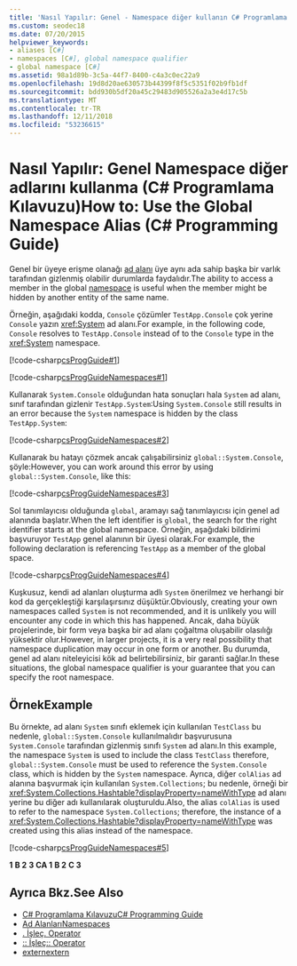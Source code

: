 ```yaml
---
title: 'Nasıl Yapılır: Genel - Namespace diğer kullanın C# Programlama Kılavuzu'
ms.custom: seodec18
ms.date: 07/20/2015
helpviewer_keywords:
- aliases [C#]
- namespaces [C#], global namespace qualifier
- global namespace [C#]
ms.assetid: 98a1d89b-3c5a-44f7-8400-c4a3c0ec22a9
ms.openlocfilehash: 19d8d20ae630573b44399f8f5c5351f02b9fb1df
ms.sourcegitcommit: bdd930b5df20a45c29483d905526a2a3e4d17c5b
ms.translationtype: MT
ms.contentlocale: tr-TR
ms.lasthandoff: 12/11/2018
ms.locfileid: "53236615"
---
```

# <a name="how-to-use-the-global-namespace-alias-c-programming-guide"></a><span data-ttu-id="b7499-102">Nasıl Yapılır: Genel Namespace diğer adlarını kullanma (C# Programlama Kılavuzu)</span><span class="sxs-lookup"><span data-stu-id="b7499-102">How to: Use the Global Namespace Alias (C# Programming Guide)</span></span>
<span data-ttu-id="b7499-103">Genel bir üyeye erişme olanağı [ad alanı](../../../csharp/language-reference/keywords/namespace.md) üye aynı ada sahip başka bir varlık tarafından gizlenmiş olabilir durumlarda faydalıdır.</span><span class="sxs-lookup"><span data-stu-id="b7499-103">The ability to access a member in the global [namespace](../../../csharp/language-reference/keywords/namespace.md) is useful when the member might be hidden by another entity of the same name.</span></span>  
  
 <span data-ttu-id="b7499-104">Örneğin, aşağıdaki kodda, `Console` çözümler `TestApp.Console` çok yerine `Console` yazın <xref:System> ad alanı.</span><span class="sxs-lookup"><span data-stu-id="b7499-104">For example, in the following code, `Console` resolves to `TestApp.Console` instead of to the `Console` type in the <xref:System> namespace.</span></span>  
  
 [!code-csharp[csProgGuide#1](../../../csharp/programming-guide/inside-a-program/codesnippet/CSharp/how-to-use-the-global-namespace-alias_1.cs)]  
  
 [!code-csharp[csProgGuideNamespaces#1](../../../csharp/programming-guide/namespaces/codesnippet/CSharp/how-to-use-the-global-namespace-alias_2.cs)]  
  
 <span data-ttu-id="b7499-105">Kullanarak `System.Console` olduğundan hata sonuçları hala `System` ad alanı, sınıf tarafından gizlenir `TestApp.System`:</span><span class="sxs-lookup"><span data-stu-id="b7499-105">Using `System.Console` still results in an error because the `System` namespace is hidden by the class `TestApp.System`:</span></span>  
  
 [!code-csharp[csProgGuideNamespaces#2](../../../csharp/programming-guide/namespaces/codesnippet/CSharp/how-to-use-the-global-namespace-alias_3.cs)]  
  
 <span data-ttu-id="b7499-106">Kullanarak bu hatayı çözmek ancak çalışabilirsiniz `global::System.Console`, şöyle:</span><span class="sxs-lookup"><span data-stu-id="b7499-106">However, you can work around this error by using `global::System.Console`, like this:</span></span>  
  
 [!code-csharp[csProgGuideNamespaces#3](../../../csharp/programming-guide/namespaces/codesnippet/CSharp/how-to-use-the-global-namespace-alias_4.cs)]  
  
 <span data-ttu-id="b7499-107">Sol tanımlayıcısı olduğunda `global`, aramayı sağ tanımlayıcısı için genel ad alanında başlatır.</span><span class="sxs-lookup"><span data-stu-id="b7499-107">When the left identifier is `global`, the search for the right identifier starts at the global namespace.</span></span> <span data-ttu-id="b7499-108">Örneğin, aşağıdaki bildirimi başvuruyor `TestApp` genel alanının bir üyesi olarak.</span><span class="sxs-lookup"><span data-stu-id="b7499-108">For example, the following declaration is referencing `TestApp` as a member of the global space.</span></span>  
  
 [!code-csharp[csProgGuideNamespaces#4](../../../csharp/programming-guide/namespaces/codesnippet/CSharp/how-to-use-the-global-namespace-alias_5.cs)]  
  
 <span data-ttu-id="b7499-109">Kuşkusuz, kendi ad alanları oluşturma adlı `System` önerilmez ve herhangi bir kod da gerçekleştiği karşılaşırsınız düşüktür.</span><span class="sxs-lookup"><span data-stu-id="b7499-109">Obviously, creating your own namespaces called `System` is not recommended, and it is unlikely you will encounter any code in which this has happened.</span></span> <span data-ttu-id="b7499-110">Ancak, daha büyük projelerinde, bir form veya başka bir ad alanı çoğaltma oluşabilir olasılığı yüksektir olur.</span><span class="sxs-lookup"><span data-stu-id="b7499-110">However, in larger projects, it is a very real possibility that namespace duplication may occur in one form or another.</span></span> <span data-ttu-id="b7499-111">Bu durumda, genel ad alanı niteleyicisi kök ad belirtebilirsiniz, bir garanti sağlar.</span><span class="sxs-lookup"><span data-stu-id="b7499-111">In these situations, the global namespace qualifier is your guarantee that you can specify the root namespace.</span></span>  
  
## <a name="example"></a><span data-ttu-id="b7499-112">Örnek</span><span class="sxs-lookup"><span data-stu-id="b7499-112">Example</span></span>  
 <span data-ttu-id="b7499-113">Bu örnekte, ad alanı `System` sınıfı eklemek için kullanılan `TestClass` bu nedenle, `global::System.Console` kullanılmalıdır başvurusuna `System.Console` tarafından gizlenmiş sınıfı `System` ad alanı.</span><span class="sxs-lookup"><span data-stu-id="b7499-113">In this example, the namespace `System` is used to include the class `TestClass` therefore, `global::System.Console` must be used to reference the `System.Console` class, which is hidden by the `System` namespace.</span></span> <span data-ttu-id="b7499-114">Ayrıca, diğer `colAlias` ad alanına başvurmak için kullanılan `System.Collections`; bu nedenle, örneği bir <xref:System.Collections.Hashtable?displayProperty=nameWithType> ad alanı yerine bu diğer adı kullanılarak oluşturuldu.</span><span class="sxs-lookup"><span data-stu-id="b7499-114">Also, the alias `colAlias` is used to refer to the namespace `System.Collections`; therefore, the instance of a <xref:System.Collections.Hashtable?displayProperty=nameWithType> was created using this alias instead of the namespace.</span></span>  
  
 [!code-csharp[csProgGuideNamespaces#5](../../../csharp/programming-guide/namespaces/codesnippet/CSharp/how-to-use-the-global-namespace-alias_6.cs)]  
  
<span data-ttu-id="b7499-115">**1**
**B 2**
**3 C**</span><span class="sxs-lookup"><span data-stu-id="b7499-115">**A 1**
**B 2**
**C 3**</span></span>

## <a name="see-also"></a><span data-ttu-id="b7499-116">Ayrıca Bkz.</span><span class="sxs-lookup"><span data-stu-id="b7499-116">See Also</span></span>

- [<span data-ttu-id="b7499-117">C# Programlama Kılavuzu</span><span class="sxs-lookup"><span data-stu-id="b7499-117">C# Programming Guide</span></span>](../../../csharp/programming-guide/index.md)  
- [<span data-ttu-id="b7499-118">Ad Alanları</span><span class="sxs-lookup"><span data-stu-id="b7499-118">Namespaces</span></span>](../../../csharp/programming-guide/namespaces/index.md)  
- [<span data-ttu-id="b7499-119">. İşleç</span><span class="sxs-lookup"><span data-stu-id="b7499-119">. Operator</span></span>](../../../csharp/language-reference/operators/member-access-operator.md)  
- [<span data-ttu-id="b7499-120">:: İşleç</span><span class="sxs-lookup"><span data-stu-id="b7499-120">:: Operator</span></span>](../../../csharp/language-reference/operators/namespace-alias-qualifer.md)  
- [<span data-ttu-id="b7499-121">extern</span><span class="sxs-lookup"><span data-stu-id="b7499-121">extern</span></span>](../../../csharp/language-reference/keywords/extern.md)
